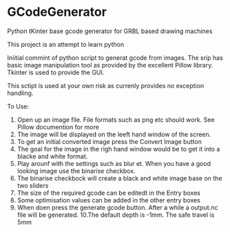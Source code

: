 # GCodeGenerator
Python tKinter base gcode generator for GRBL based drawing machines

This project is an attempt to learn python

Iniitial commint of python script to generat gcode from images. The srip has basic image manipulation tool as provided by the excellent Pillow library. Tkinter is used to provide the GUI.

This sctipt is used at your own risk as currenly provides no exception handling.

To Use:

1. Open up an image file. File formats such as png etc should work. See Pillow documention for more
2. The image will be displayed on the leeft hand window of the screen.
3. To get an initial converted image press the Convert Image button
4. The goal for the image in the righ hand window would be to get it into a blacke and white format.
5. Play arounf with the settings such as blur et. When you have a good looking image use the binarise checkbox.
6. The binarise checkbock will create a black and white image base on the two sliders
7. The size of the required gcode can be editedt in the Entry boxes
8. Some optimisation values can be added in the other entry boxes
9. When doen press the generate gcode button. After a while a output.nc file will be generated.
10.The default depth is -1mm. The safe travel is 5mm


